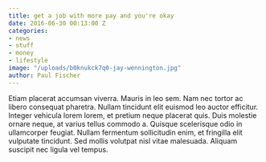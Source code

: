 ```yaml
---
title: get a job with more pay and you're okay
date: 2016-06-30 00:13:00 Z
categories:
- news
- stuff
- money
- lifestyle
image: "/uploads/b0knukck7q0-jay-wennington.jpg"
author: Paul Fischer
---
```


Etiam placerat accumsan viverra. Mauris in leo sem. Nam nec tortor ac libero consequat pharetra. Nullam tincidunt elit euismod leo auctor efficitur. Integer vehicula lorem lorem, et pretium neque placerat quis. Duis molestie ornare neque, at varius tellus commodo a. Quisque scelerisque odio in ullamcorper feugiat. Nullam fermentum sollicitudin enim, et fringilla elit vulputate tincidunt. Sed mollis volutpat nisl vitae malesuada. Aliquam suscipit nec ligula vel tempus.